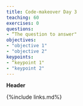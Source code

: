 ```yaml
---
title: Code-makeover Day 3
teaching: 60
exercises: 0
questions:
- “The question to answer"
objectives:  
- "objective 1"
- "objective 2"
keypoints:
- “keypoint 1"
- "keypoint 2"
---
```


**Header**

{%include links.md%} 
